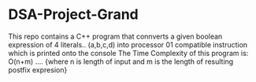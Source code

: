 # DSA-Project-Grand
This repo contains a C++ program that connverts a given boolean expression of 4 literals.. (a,b,c,d) into processor 01 compatible instruction which is printed onto the console
 The Time Complexity of this program is: O(n+m) .... {where n is length of input and m is the length of resulting postfix expresion}
